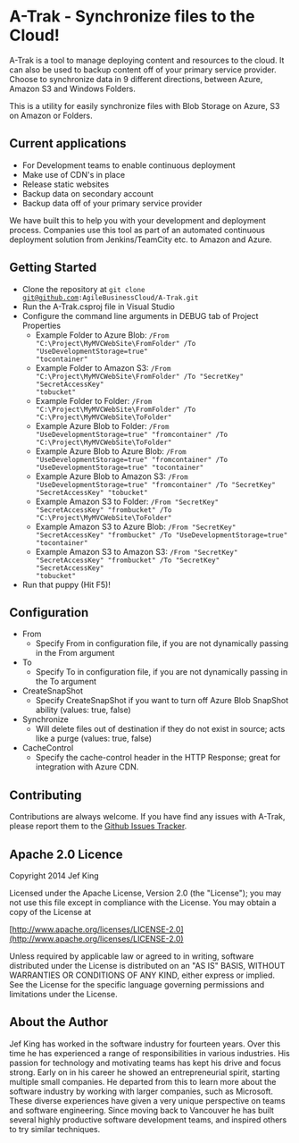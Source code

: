 # A-Trak - Synchronize files to the Cloud!

A-Trak is a tool to manage deploying content and resources to the cloud. It can also be used to backup content off of your primary service provider.
Choose to synchronize data in 9 different directions, between Azure, Amazon S3 and Windows Folders.

This is a utility for easily synchronize files with Blob Storage on Azure, S3 on Amazon or Folders.

## Current applications

* For Development teams to enable continuous deployment
* Make use of CDN's in place
* Release static websites
* Backup data on secondary account
* Backup data off of your primary service provider

We have built this to help you with your development and deployment process. Companies use this tool as part of an automated continuous deployment solution from Jenkins/TeamCity etc. to Amazon and Azure.

## Getting Started

* Clone the repository at <code>git clone git@github.com:AgileBusinessCloud/A-Trak.git</code>
* Run the A-Trak.csproj file in Visual Studio
* Configure the command line arguments in DEBUG tab of Project Properties
  * Example Folder to Azure Blob: <code>/From "C:\Project\MyMVCWebSite\FromFolder" /To "UseDevelopmentStorage=true" "tocontainer"</code>
  * Example Folder to Amazon S3: <code>/From "C:\Project\MyMVCWebSite\FromFolder" /To "SecretKey" "SecretAccessKey" "tobucket"</code>
  * Example Folder to Folder: <code>/From "C:\Project\MyMVCWebSite\FromFolder" /To "C:\Project\MyMVCWebSite\ToFolder"</code>
  * Example Azure Blob to Folder: <code>/From "UseDevelopmentStorage=true" "fromcontainer" /To "C:\Project\MyMVCWebSite\ToFolder"</code>
  * Example Azure Blob to Azure Blob: <code>/From "UseDevelopmentStorage=true" "fromcontainer" /To "UseDevelopmentStorage=true" "tocontainer"</code>
  * Example Azure Blob to Amazon S3: <code>/From "UseDevelopmentStorage=true" "fromcontainer" /To "SecretKey" "SecretAccessKey" "tobucket"</code>
  * Example Amazon S3 to Folder: <code>/From "SecretKey" "SecretAccessKey" "frombucket" /To "C:\Project\MyMVCWebSite\ToFolder"</code>
  * Example Amazon S3 to Azure Blob: <code>/From "SecretKey" "SecretAccessKey" "frombucket" /To  "UseDevelopmentStorage=true" "tocontainer"</code>
  * Example Amazon S3 to Amazon S3: <code>/From "SecretKey" "SecretAccessKey" "frombucket" /To "SecretKey" "SecretAccessKey" "tobucket"</code>
* Run that puppy (Hit F5)!

## Configuration
* From
  * Specify From in configuration file, if you are not dynamically passing in the From argument
* To
  * Specify To in configuration file, if you are not dynamically passing in the To argument
* CreateSnapShot
  * Specify CreateSnapShot if you want to turn off Azure Blob SnapShot ability (values: true, false)
* Synchronize
  * Will delete files out of destination if they do not exist in source; acts like a purge (values: true, false)
* CacheControl
  * Specify the cache-control header in the HTTP Response; great for integration with Azure CDN.

## Contributing

Contributions are always welcome. If you have find any issues with A-Trak, please report them to the [Github Issues Tracker](https://github.com/jefkingabc/A-Trak/issues?sort=created&direction=desc&state=open).

## Apache 2.0 Licence

Copyright 2014 Jef King

Licensed under the Apache License, Version 2.0 (the "License"); you may not use this file except in compliance with the License. You may obtain a copy of the License at

[http://www.apache.org/licenses/LICENSE-2.0](http://www.apache.org/licenses/LICENSE-2.0)

Unless required by applicable law or agreed to in writing, software distributed under the License is distributed on an "AS IS" BASIS, WITHOUT WARRANTIES OR CONDITIONS OF ANY KIND, either express or implied. See the License for the specific language governing permissions and limitations under the License.

## About the Author

Jef King has worked in the software industry for fourteen years. Over this time he has experienced a range of responsibilities in various industries. His passion for technology and motivating teams has kept his drive and focus strong. Early on in his career he showed an entrepreneurial spirit, starting multiple small companies. He departed from this to learn more about the software industry by working with larger companies, such as Microsoft. These diverse experiences have given a very unique perspective on teams and software engineering. Since moving back to Vancouver he has built several highly productive software development teams, and inspired others to try similar techniques.